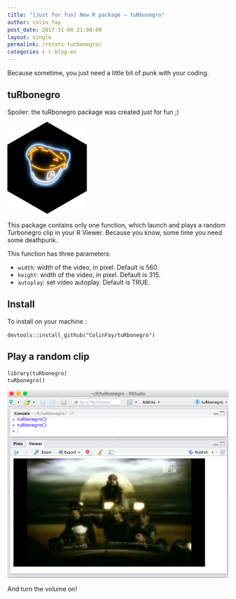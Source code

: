 ```yaml
---
title: "[Just for fun] New R package — tuRbonegro"
author: colin_fay
post_date: 2017-31-00 21:00:00
layout: single
permalink: /rstats-turbonegro/
categories : r-blog-en
---
```


Because sometime, you just need a little bit of punk with your coding. 

## tuRbonegro

Spoiler: the tuRbonegro package was created just for fun ;) 

![tuRbonegro_hex](https://github.com/ColinFay/tuRbonegro/raw/master/hex_turbo.png)

This package contains only one function, which launch and plays a random Turbonegro clip in your R Viewer. Because you know, some time you need some deathpunk. 

This function has three parameters:

+ `width`: width of the video, in pixel. Default is 560.
+ `height`: width of the video, in pixel. Default is 315.
+ `autoplay`: set video autoplay. Default is TRUE.

## Install 

To install on your machine : 

```{r)
devtools::install_github("ColinFay/tuRbonegro")
```

## Play a random clip 

```{r}
library(tuRbonegro)
tuRbonegro()
```

![tuRbonegro_pic](https://github.com/ColinFay/tuRbonegro/raw/master/tuRbonegro.png)

And turn the volume on! 
